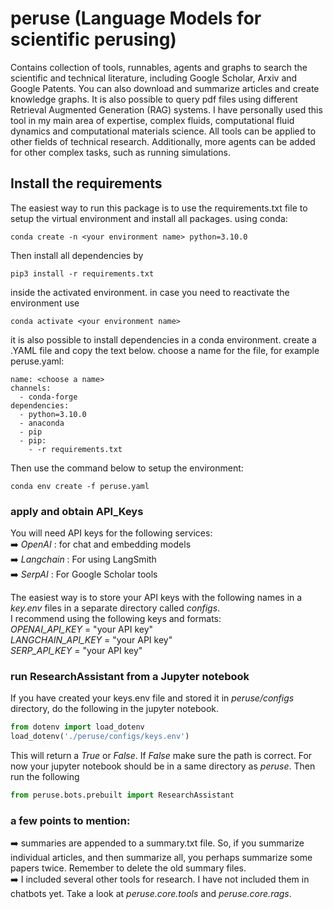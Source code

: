 # **peruse (Language Models for scientific perusing)**
Contains collection of tools, runnables, agents and graphs to search the scientific and technical literature, including Google Scholar, Arxiv and Google Patents. You can also download and summarize articles and create knowledge graphs. It is also possible to 
query pdf files using different Retrieval Augmented Generation (RAG) systems. 
I have personally used this tool in my main area of expertise, complex fluids, computational fluid dynamics and computational materials science. 
All tools can be applied to other fields of technical research.
Additionally, more agents can be added for other complex tasks, such as running simulations.

## Install the requirements
The easiest way to run this package is to use the requirements.txt file to setup the virtual environment and install all packages. using conda:
``` console 
conda create -n <your environment name> python=3.10.0
```
Then install all dependencies by 

``` console
pip3 install -r requirements.txt
```
inside the activated environment.
in case you need to reactivate the environment use
```console
conda activate <your environment name>
```

it is also possible to install dependencies in a conda environment. create a .YAML file and copy the text below. choose a name for the file, for example peruse.yaml:

```console
name: <choose a name>
channels:
  - conda-forge
dependencies:
  - python=3.10.0
  - anaconda
  - pip
  - pip:
    - -r requirements.txt
```
Then use the command below to setup the environment:

```console
conda env create -f peruse.yaml
```

### apply and obtain API_Keys
You will need API keys for the following services: <br/>
➡️ _OpenAI_ : for chat and embedding models <br/>
➡️ _Langchain_ : For using LangSmith <br/>
➡️ _SerpAI_ : For Google Scholar tools <br />

The easiest way is to store your API keys with the following names in a _key.env_ files in a separate directory called _configs_. <br/>
I recommend using the following keys and formats: <br/>
_OPENAI_API_KEY_ = "your API key" <br/> 
_LANGCHAIN_API_KEY_ = "your API key" <br/>
_SERP_API_KEY_ = "your API key" <br/>

### run ResearchAssistant from a Jupyter notebook
If you have created your keys.env file and stored it in _peruse/configs_ directory, do the following in the jupyter notebook. 
``` python
from dotenv import load_dotenv
load_dotenv('./peruse/configs/keys.env')
```
This will return a _True_ or _False_. If _False_ make sure the path is correct. For now your jupyter notebook should be in a same directory as _peruse_. 
Then run the following 
```python
from peruse.bots.prebuilt import ResearchAssistant
```

### a few points to mention:
➡️ summaries are appended to a summary.txt file. So, if you summarize individual articles, and then summarize all, you perhaps summarize some papers twice. Remember to delete the old summary files. <br/>
➡️ I included several other tools for research. I have not included them in chatbots yet. Take a look at _peruse.core.tools_ and _peruse.core.rags_. 











